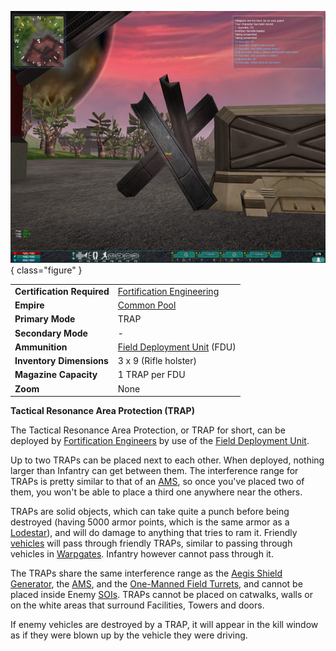 ![entrace](../images/TRAP.jpg){ class="figure" }

|                            |                                                                             |
| -------------------------- | --------------------------------------------------------------------------- |
| **Certification Required** | [Fortification Engineering](../certifications/Fortification_Engineering.md) |
| **Empire**                 | [Common Pool](../terminology/Common_Pool.md)                                |
| **Primary Mode**           | TRAP                                                                        |
| **Secondary Mode**         | \-                                                                          |
| **Ammunition**             | [Field Deployment Unit](Field_Deployment_Unit.md) (FDU)                     |
| **Inventory Dimensions**   | 3 x 9 (Rifle holster)                                                       |
| **Magazine Capacity**      | 1 TRAP per FDU                                                              |
| **Zoom**                   | None                                                                        |

**Tactical Resonance Area Protection (TRAP)**

The Tactical Resonance Area Protection, or TRAP for short, can be deployed by
[Fortification Engineers](../certifications/Fortification_Engineering.md) by use
of the [Field Deployment Unit](Field_Deployment_Unit.md).

Up to two TRAPs can be placed next to each other. When deployed, nothing larger
than Infantry can get between them. The interference range for TRAPs is pretty
similar to that of an [AMS](../vehicles/Advanced_Mobile_Station.md), so once
you've placed two of them, you won't be able to place a third one anywhere near
the others.

TRAPs are solid objects, which can take quite a punch before being destroyed
(having 5000 armor points, which is the same armor as a
[Lodestar](../vehicles/Lodestar.md)), and will do damage to anything that tries
to ram it. Friendly [vehicles](../vehicles/index.md) will pass through
friendly TRAPs, similar to passing through vehicles in
[Warpgates](../locations/Warpgate.md). Infantry however cannot pass through it.

The TRAPs share the same interference range as the
[Aegis Shield Generator](Aegis_Shield_Generator.md), the
[AMS](../vehicles/Advanced_Mobile_Station.md), and the
[One-Manned Field Turrets](One-Manned_Field_Turret.md), and cannot be placed
inside Enemy [SOIs](../locations/Sphere_of_Influence.md). TRAPs cannot be placed
on catwalks, walls or on the white areas that surround Facilities, Towers and
doors.

If enemy vehicles are destroyed by a TRAP, it will appear in the kill window as
if they were blown up by the vehicle they were driving.
